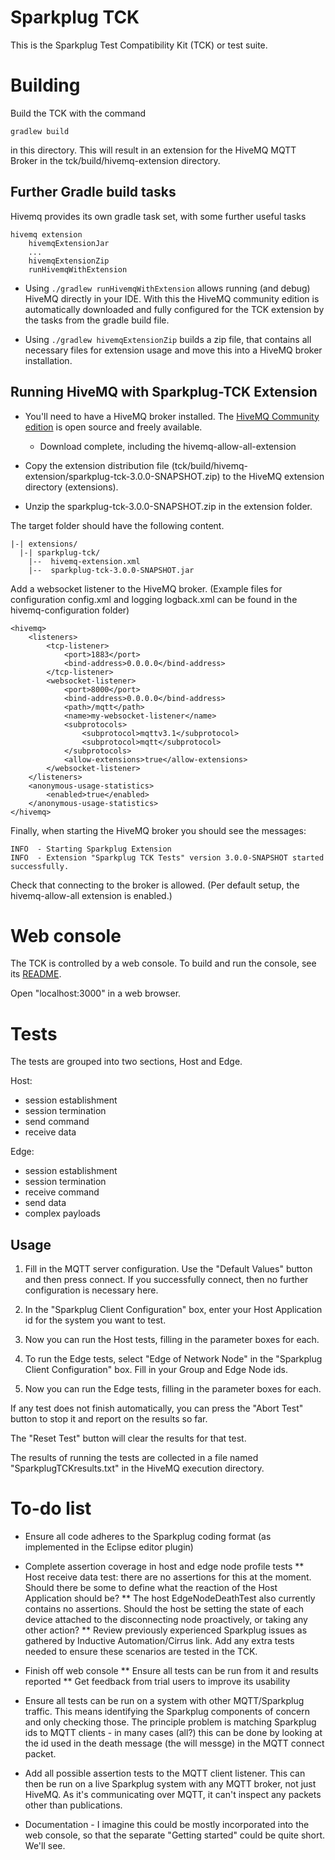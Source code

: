 # Sparkplug TCK

This is the Sparkplug Test Compatibility Kit (TCK) or test suite.

# Building

Build the TCK with the command 

	gradlew build

in this directory. This will result in an extension for the HiveMQ MQTT Broker in the tck/build/hivemq-extension directory.


## Further Gradle build tasks
Hivemq provides its own gradle task set, with some further useful tasks

    hivemq extension
        hivemqExtensionJar 
        ...
        hivemqExtensionZip 
        runHivemqWithExtension

* Using `./gradlew runHivemqWithExtension` allows running (and debug) HiveMQ directly in your IDE. With this the HiveMQ community edition is automatically downloaded and fully configured for the TCK extension by the tasks from the gradle build file.

* Using `./gradlew hivemqExtensionZip` builds a zip file, that contains all necessary files for extension usage and move this into a HiveMQ broker installation.

## Running HiveMQ with Sparkplug-TCK Extension

  * You'll need to have a HiveMQ broker installed. The [HiveMQ Community edition](https://www.hivemq.com/developers/community/) is open source and freely available.
    * Download complete, including the hivemq-allow-all-extension

  * Copy the extension distribution file (tck/build/hivemq-extension/sparkplug-tck-3.0.0-SNAPSHOT.zip) to the HiveMQ extension directory (extensions).

  * Unzip the sparkplug-tck-3.0.0-SNAPSHOT.zip in the extension folder.
    
The target folder should have the following content. 

```
|-| extensions/
  |-| sparkplug-tck/
    |--  hivemq-extension.xml
    |--  sparkplug-tck-3.0.0-SNAPSHOT.jar
```

Add a websocket listener to the HiveMQ broker.
(Example files for configuration config.xml and logging logback.xml can be found in the hivemq-configuration folder)

	<hivemq>
		<listeners>
			<tcp-listener>
				<port>1883</port>
				<bind-address>0.0.0.0</bind-address>
			</tcp-listener>
			<websocket-listener>
				<port>8000</port>
				<bind-address>0.0.0.0</bind-address>
				<path>/mqtt</path>
				<name>my-websocket-listener</name>
				<subprotocols>
					<subprotocol>mqttv3.1</subprotocol>
					<subprotocol>mqtt</subprotocol>
				</subprotocols>
				<allow-extensions>true</allow-extensions>
			</websocket-listener>
		</listeners>
		<anonymous-usage-statistics>
			<enabled>true</enabled>
		</anonymous-usage-statistics>
	</hivemq>

Finally, when starting the HiveMQ broker you should see the messages:

	INFO  - Starting Sparkplug Extension
	INFO  - Extension "Sparkplug TCK Tests" version 3.0.0-SNAPSHOT started successfully.

Check that connecting to the broker is allowed. (Per default setup, the hivemq-allow-all extension is enabled.)

# Web console

The TCK is controlled by a web console. To build and run the console, see its [README](webconsole/README.md).

Open "localhost:3000" in a web browser.

# Tests

The tests are grouped into two sections, Host and Edge.

Host:
- session establishment
- session termination
- send command
- receive data

Edge:
- session establishment
- session termination
- receive command
- send data
- complex payloads

## Usage

1. Fill in the MQTT server configuration. Use the "Default Values" button and then press connect. If you successfully connect, then no further configuration is necessary here.

2. In the "Sparkplug Client Configuration" box, enter your Host Application id for the system you want to test.

3. Now you can run the Host tests, filling in the parameter boxes for each.

4. To run the Edge tests, select "Edge of Network Node" in the "Sparkplug Client Configuration" box. Fill in your Group and Edge Node ids.

5. Now you can run the Edge tests, filling in the parameter boxes for each.

If any test does not finish automatically, you can press the "Abort Test" button to stop it and report on the results so far. 

The "Reset Test" button will clear the results for that test.

The results of running the tests are collected in a file named "SparkplugTCKresults.txt" in the HiveMQ execution directory.

# To-do list

* Ensure all code adheres to the Sparkplug coding format (as implemented in the Eclipse editor plugin)

* Complete assertion coverage in host and edge node profile tests
  ** Host receive data test: there are no assertions for this at the moment. Should there be some to define what the
  reaction of the Host Application should be?
  ** The host EdgeNodeDeathTest also currently contains no assertions. Should the host be setting the state of each
  device attached to the disconnecting node proactively, or taking any other action?
  ** Review previously experienced Sparkplug issues as gathered by Inductive Automation/Cirrus link. Add any extra tests
  needed to ensure these scenarios are tested in the TCK.

* Finish off web console
  ** Ensure all tests can be run from it and results reported
  ** Get feedback from trial users to improve its usability

* Ensure all tests can be run on a system with other MQTT/Sparkplug traffic. This means identifying the Sparkplug
  components of concern and only checking those. The principle problem is matching Sparkplug ids to MQTT clients - in
  many cases (all?) this can be done by looking at the id used in the death message (the will messge) in the MQTT
  connect packet.

* Add all possible assertion tests to the MQTT client listener. This can then be run on a live Sparkplug system with any
  MQTT broker, not just HiveMQ. As it's communicating over MQTT, it can't inspect any packets other than publications.

* Documentation - I imagine this could be mostly incorporated into the web console, so that the separate "Getting started" could be quite short.  We'll see.
